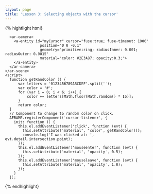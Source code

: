 ```yaml
---
layout: page
title: 'Lesson 3: Selecting objects with the cursor'
---
```




{% hightlight html}
  <body>
    <div hidden>
      <div id="mydiv" class="boxface">Argon<br>+<br>AFrame</div>
      <div id="mydiv2" class="boxface">WebGL<br>+<br>CSS</div>
    </div>
    <ar-scene>
      <a-entity id="helloworld" position="0 -1 -8">
        <a-sphere position="0 1.25 -1" cursor-listener radius="1.25" color="#EF2D5E" ></a-sphere>
        <a-box position="-1 0.5 1" cursor-listener rotation="0 45 0" width="1" height="1" depth="1"  color="#4CC3D9" ></a-box>
        <a-entity billboard position="0 3 0">
          <a-entity rotation="0 45 0">
                  <a-entity css-object="div: #mydiv" scale="0.01 0.01 0.01" rotation="0 0 0" position="0 0 0.5"></a-entity>
                  <a-entity css-object="div: #mydiv2" scale="0.01 0.01 0.01" rotation="0 -90 0" position="-0.5 0 0"></a-entity>
          </a-entity>
        </a-entity>
        <a-cylinder position="1 0.75 1" cursor-listener radius="0.5" height="1.5" color="#FFC65D"></a-cylinder>
        <a-plane rotation="-90 0 0" cursor-listener width="4" height="4" color="#7BC8A4"></a-plane>
      </a-entity>

      <ar-camera>
        <a-entity id="myCursor" cursor="fuse:true; fuse-timeout: 1000"
                    position="0 0 -0.1"
                    geometry="primitive:ring; radiusInner: 0.001; radiusOuter: 0.0015"
                    material="color: #2E3A87; opacity:0.3;">          
        </a-entity>
      </ar-camera>
    </ar-scene>
    <script>
      function getRandColor () {
          var letters = '0123456789ABCDEF'.split('');
          var color = '#';
          for (var i = 0; i < 6; i++) {
              color += letters[Math.floor(Math.random() * 16)];
          }
          return color;
      }
      // Component to change to random color on click.
      AFRAME.registerComponent('cursor-listener', {
        init: function () {
          this.el.addEventListener('click', function (evt) {
            this.setAttribute('material', 'color', getRandColor());
            console.log('I was clicked at: ', evt.detail.intersection.point);
          });
          this.el.addEventListener('mouseenter', function (evt) {
            this.setAttribute('material', 'opacity', 0.5);
          });
          this.el.addEventListener('mouseleave', function (evt) {
            this.setAttribute('material', 'opacity', 1.0);
          });
        }
      });


{% endhighlight}